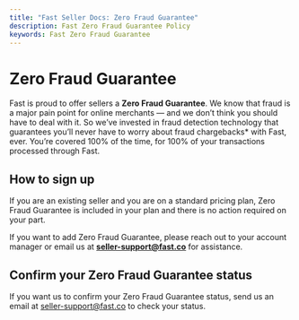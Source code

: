 ```yaml
---
title: "Fast Seller Docs: Zero Fraud Guarantee"
description: Fast Zero Fraud Guarantee Policy
keywords: Fast Zero Fraud Guarantee
---
```


# Zero Fraud Guarantee

Fast is proud to offer sellers a **Zero Fraud Guarantee**. We know that fraud is a major pain point for online merchants — and we don’t think you should have to deal with it. So we’ve invested in fraud detection technology that guarantees you’ll never have to worry about fraud chargebacks\* with Fast, ever. You’re covered 100% of the time, for 100% of your transactions processed through Fast.

## How to sign up

If you are an existing seller and you are on a standard pricing plan, Zero Fraud Guarantee is included in your plan and there is no action required on your part.

If you want to add Zero Fraud Guarantee, please reach out to your account manager or email us at **seller-support@fast.co** for assistance.

## Confirm your Zero Fraud Guarantee status

If you want us to confirm your Zero Fraud Guarantee status, send us an email at seller-support@fast.co to check your status.
